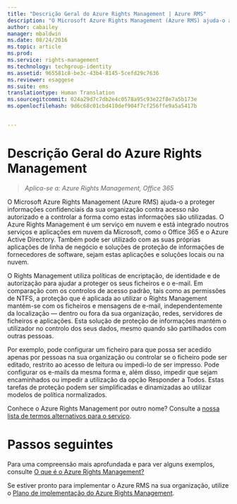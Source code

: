 ```yaml
---
title: "Descrição Geral do Azure Rights Management | Azure RMS"
description: "O Microsoft Azure Rights Management (Azure RMS) ajuda-o a proteger informações confidenciais da sua organização contra acesso não autorizado e a controlar a forma como estas informações são utilizadas. O Azure Rights Management é um serviço em nuvem e está integrado noutros serviços e aplicações em nuvem da Microsoft, como o Office 365 e o Azure Active Directory. Também pode ser utilizado com as suas próprias aplicações de linha de negócio e soluções de proteção de informações de fornecedores de software, sejam estas aplicações e soluções locais ou na nuvem."
author: cabailey
manager: mbaldwin
ms.date: 08/24/2016
ms.topic: article
ms.prod: 
ms.service: rights-management
ms.technology: techgroup-identity
ms.assetid: 965581c8-be3c-43b4-8145-5cefd29c7636
ms.reviewer: esaggese
ms.suite: ems
translationtype: Human Translation
ms.sourcegitcommit: 024a29d7c7db2e4c0578a95c93e22f8e7a5b173e
ms.openlocfilehash: 9d6c68c01cbd410def904f7cf256ffe9a5a5417b


---
```


# Descrição Geral do Azure Rights Management

>*Aplica-se a: Azure Rights Management, Office 365*

O Microsoft Azure Rights Management (Azure RMS) ajuda-o a proteger informações confidenciais da sua organização contra acesso não autorizado e a controlar a forma como estas informações são utilizadas. O Azure Rights Management é um serviço em nuvem e está integrado noutros serviços e aplicações em nuvem da Microsoft, como o Office 365 e o Azure Active Directory. Também pode ser utilizado com as suas próprias aplicações de linha de negócio e soluções de proteção de informações de fornecedores de software, sejam estas aplicações e soluções locais ou na nuvem. 

O Rights Management utiliza políticas de encriptação, de identidade e de autorização para ajudar a proteger os seus ficheiros e o e-mail. Em comparação com os controlos de acesso padrão, tais como as permissões de NTFS, a proteção que é aplicada ao utilizar o Rights Management mantém-se com os ficheiros e mensagens de e-mail, independentemente da localização — dentro ou fora da sua organização, redes, servidores de ficheiros e aplicações. Esta solução de proteção de informações mantém o utilizador no controlo dos seus dados, mesmo quando são partilhados com outras pessoas.

Por exemplo, pode configurar um ficheiro para que possa ser acedido apenas por pessoas na sua organização ou controlar se o ficheiro pode ser editado, restrito ao acesso de leitura ou impedi-lo de ser impresso. Pode configurar os e-mails da mesma forma e, além disso, impedir que sejam encaminhados ou impedir a utilização da opção Responder a Todos. Estas tarefas de proteção podem ser simplificadas e dinamizadas ao utilizar modelos de política normalizados.

Conhece o Azure Rights Management por outro nome? Consulte a [nossa lista de termos alternativos para o serviço](azure-rms-aka.md).

# Passos seguintes
Para uma compreensão mais aprofundada e para ver alguns exemplos, consulte [O que é o Azure Rights Management?](what-is-azure-rms.md)

Se estiver pronto para implementar o Azure RMS na sua organização, utilize o [Plano de implementação do Azure Rights Management](../plan-design/deployment-roadmap.md).





<!--HONumber=Aug16_HO4-->


